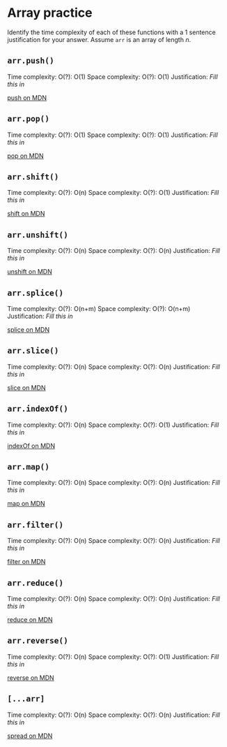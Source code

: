 # Array practice

Identify the time complexity of each of these functions with a 1 sentence
justification for your answer. Assume `arr` is an array of length _n_.

## `arr.push()`

Time complexity: O(?): O(1)
Space complexity: O(?): O(1)
Justification: _Fill this in_

[push on MDN][push]


## `arr.pop()`

Time complexity: O(?): O(1)
Space complexity: O(?): O(1)
Justification: _Fill this in_

[pop on MDN][pop]

## `arr.shift()`

Time complexity: O(?): O(n)
Space complexity: O(?): O(1)
Justification: _Fill this in_

[shift on MDN][shift]

## `arr.unshift()`

Time complexity: O(?): O(n)
Space complexity: O(?): O(n)
Justification: _Fill this in_

[unshift on MDN][unshift]

## `arr.splice()`

Time complexity: O(?): O(n+m)
Space complexity: O(?): O(n+m)
Justification: _Fill this in_

[splice on MDN][splice]

## `arr.slice()`

Time complexity: O(?): O(n)
Space complexity: O(?): O(n)
Justification: _Fill this in_

[slice on MDN][slice]

## `arr.indexOf()`

Time complexity: O(?): O(n)
Space complexity: O(?): O(1)
Justification: _Fill this in_

[indexOf on MDN][indexOf]

## `arr.map()`

Time complexity: O(?): O(n)
Space complexity: O(?): O(n)
Justification: _Fill this in_

[map on MDN][map]

## `arr.filter()`

Time complexity: O(?): O(n)
Space complexity: O(?): O(n)
Justification: _Fill this in_

[filter on MDN][filter]

## `arr.reduce()`

Time complexity: O(?): O(n)
Space complexity: O(?): O(n)
Justification: _Fill this in_

[reduce on MDN][reduce]

## `arr.reverse()`

Time complexity: O(?): O(n)
Space complexity: O(?): O(1)
Justification: _Fill this in_

[reverse on MDN][reverse]

## `[...arr]`

Time complexity: O(?): O(n)
Space complexity: O(?): O(n)
Justification: _Fill this in_

[spread on MDN][spread]

[push]:https://developer.mozilla.org/en-US/docs/Web/JavaScript/Reference/Global_Objects/Array/push
[pop]:https://developer.mozilla.org/en-US/docs/Web/JavaScript/Reference/Global_Objects/Array/pop
[shift]:https://developer.mozilla.org/en-US/docs/Web/JavaScript/Reference/Global_Objects/Array/shift
[unshift]:https://developer.mozilla.org/en-US/docs/Web/JavaScript/Reference/Global_Objects/Array/unshift
[splice]:https://developer.mozilla.org/en-US/docs/Web/JavaScript/Reference/Global_Objects/Array/splice
[slice]:https://developer.mozilla.org/en-US/docs/Web/JavaScript/Reference/Global_Objects/Array/slice
[indexOf]:https://developer.mozilla.org/en-US/docs/Web/JavaScript/Reference/Global_Objects/Array/indexOf
[map]:https://developer.mozilla.org/en-US/docs/Web/JavaScript/Reference/Global_Objects/Array/map
[filter]:https://developer.mozilla.org/en-US/docs/Web/JavaScript/Reference/Global_Objects/Array/filter
[reduce]:https://developer.mozilla.org/en-US/docs/Web/JavaScript/Reference/Global_Objects/Array/reduce
[reverse]:https://developer.mozilla.org/en-US/docs/Web/JavaScript/Reference/Global_Objects/Array/reverse
[spread]:https://developer.mozilla.org/en-US/docs/Web/JavaScript/Reference/Operators/Spread_syntax
